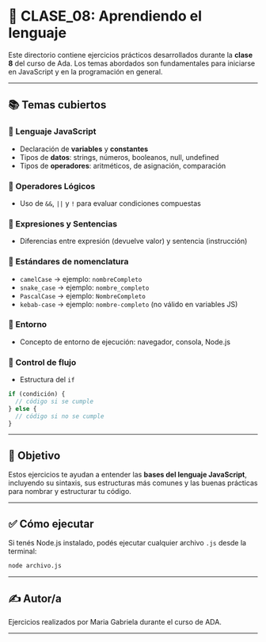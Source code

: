 
# 📁 CLASE_08:  Aprendiendo el lenguaje

Este directorio contiene ejercicios prácticos desarrollados durante la **clase 8** del curso de Ada. Los temas abordados son fundamentales para iniciarse en JavaScript y en la programación en general.

---

## 📚 Temas cubiertos

### 🔹 Lenguaje JavaScript
- Declaración de **variables** y **constantes**
- Tipos de **datos**: strings, números, booleanos, null, undefined
- Tipos de **operadores**: aritméticos, de asignación, comparación

### 🔹 Operadores Lógicos
- Uso de `&&`, `||` y `!` para evaluar condiciones compuestas

### 🔹 Expresiones y Sentencias
- Diferencias entre expresión (devuelve valor) y sentencia (instrucción)

### 🔹 Estándares de nomenclatura
- `camelCase` → ejemplo: `nombreCompleto`
- `snake_case` → ejemplo: `nombre_completo`
- `PascalCase` → ejemplo: `NombreCompleto`
- `kebab-case` → ejemplo: `nombre-completo` (no válido en variables JS)

### 🔹 Entorno
- Concepto de entorno de ejecución: navegador, consola, Node.js

### 🔹 Control de flujo
- Estructura del `if`
```js
if (condición) {
  // código si se cumple
} else {
  // código si no se cumple
}
```

---

## 🧠 Objetivo

Estos ejercicios te ayudan a entender las **bases del lenguaje JavaScript**, incluyendo su sintaxis, sus estructuras más comunes y las buenas prácticas para nombrar y estructurar tu código.

---

## ✅ Cómo ejecutar

Si tenés Node.js instalado, podés ejecutar cualquier archivo `.js` desde la terminal:

```bash
node archivo.js
```

---

## ✍️ Autor/a

Ejercicios realizados por Maria Gabriela durante el curso de ADA.

---
